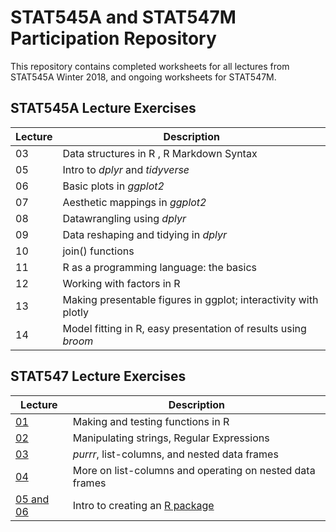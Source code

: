 # STAT545A and STAT547M Participation Repository

This repository contains completed worksheets for all lectures from STAT545A Winter 2018, and ongoing worksheets for STAT547M.

## STAT545A Lecture Exercises
| Lecture | Description |
|------|--------------------------------------|
| 03 | Data structures in R , R Markdown Syntax |
| 05 | Intro to *dplyr* and *tidyverse* |
| 06 | Basic plots in *ggplot2* |
| 07 | Aesthetic mappings in *ggplot2* |
| 08 | Datawrangling using *dplyr* |
| 09 | Data reshaping and tidying in *dplyr* |
| 10 | join() functions |
| 11 | R as a programming language: the basics|
| 12 | Working with factors in R | 
| 13 | Making presentable figures in ggplot; interactivity with plotly |
| 14 | Model fitting in R, easy presentation of results using *broom* |

## STAT547  Lecture Exercises
| Lecture | Description |
|------|--------------------------------------|
| [01](https://github.com/acheng-ubc/STAT545_Participation/tree/master/STAT547M/Lecture01) | Making and testing functions in R |
| [02](https://github.com/acheng-ubc/STAT545_Participation/tree/master/STAT547M/Lecture02) | Manipulating strings, Regular Expressions |
| [03](https://github.com/acheng-ubc/STAT545_Participation/tree/master/STAT547M/Lecture03) | *purrr*, list-columns, and nested data frames |
| [04](https://github.com/acheng-ubc/STAT545_Participation/tree/master/STAT547M/Lecture04) | More on list-columns and operating on nested data frames |
| [05 and 06](https://github.com/acheng-ubc/STAT545_Participation/tree/master/powers) | Intro to creating an [R package](http://stat545.com/Classroom/notes/cm105.nb.html) |
